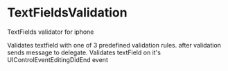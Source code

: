 TextFieldsValidation
====================

TextFields validator for iphone

 Validates textfield with one of 3 predefined validation rules. after validation sends message to delegate.
 Validates textField on it's UIControlEventEditingDidEnd event
